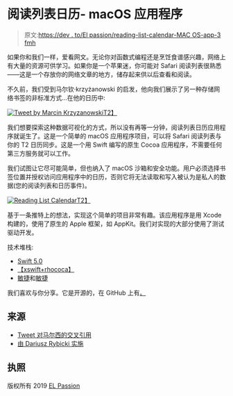 # 阅读列表日历- macOS 应用程序

> 原文:[https://dev . to/El passion/reading-list-calendar-MAC OS-app-3 fmh](https://dev.to/elpassion/reading-list-calendar-macos-app-3fmh)

如果你和我们一样，爱看网文。无论你对函数式编程还是烹饪食谱感兴趣，网络上有大量的资源可供学习。如果你是一个苹果迷，你可能对 Safari 阅读列表很熟悉——这是一个存放你的网络文章的地方，储存起来供以后查看和阅读。

不久前，我们受到马尔钦·krzyżanowski 的启发，他向我们展示了另一种存储网络书签的非标准方式...在他的日历中:

[![Tweet by Marcin Krzyzanowski](../Images/a9b8f60f3799e548f5bf67873ccf97d6.png)T2】](https://res.cloudinary.com/practicaldev/image/fetch/s--J1Gj0aAp--/c_limit%2Cf_auto%2Cfl_progressive%2Cq_auto%2Cw_880/https://github.com/elpassion/Showcase/raw/master/content/ReadingListCalendarApp/tweet_krzyzanowskim.png)

我们想要探索这种数据可视化的方式，所以没有再等一分钟，阅读列表日历应用程序就诞生了。这是一个简单的 macOS 应用程序项目，可以将 Safari 阅读列表与你的 T2 日历同步。这是一个用 Swift 编写的原生 Cocoa 应用程序，不需要任何第三方服务就可以工作。

我们试图让它尽可能简单，但也纳入了 macOS 沙箱和安全功能。用户必须选择书签位置并授权访问应用程序中的日历，否则它将无法读取和写入被认为是私人的数据(您的阅读列表和日历事件)。

[![Reading List Calendar](../Images/fe08af3c7a42c290e3cad010886826fe.png)T2】](https://res.cloudinary.com/practicaldev/image/fetch/s--0_xR9Dk6--/c_limit%2Cf_auto%2Cfl_progressive%2Cq_auto%2Cw_880/https://github.com/elpassion/Showcase/raw/master/content/ReadingListCalendarApp/screenshot-1.png)

基于一条推特上的想法，实现这个简单的项目非常有趣。该应用程序是用 Xcode 构建的，使用了原生的 Apple 框架，如 AppKit。我们对实现的大部分使用了测试驱动开发。

技术堆栈:

*   [Swift 5.0](https://swift.org)
*   [【xswift+rhococa】](https://github.com/ReactiveX/RxSwift)
*   [敏捷](https://github.com/Quick/Quick)和[敏捷](https://github.com/Quick/Nimble)

我们喜欢与你分享。它是开源的，在 GitHub 上有[。](https://github.com/elpassion/ReadingListCalendarApp)

## [](#source)来源

*   [Tweet 对马尔西的交叉引用](https://twitter.com/krzyzanowskim/status/1099679842860257280)
*   [由 Dariusz Rybicki 实施](https://github.com/elpassion/ReadingListCalendarApp)

## [](#license)执照

版权所有 2019 [EL Passion](https://www.elpassion.com)